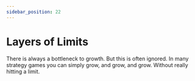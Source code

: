 ```yaml
---
sidebar_position: 22
---
```


# Layers of Limits

There is always a bottleneck to growth. But this is often ignored. In many strategy games you can simply grow, and grow, and grow. Without really hitting a limit.